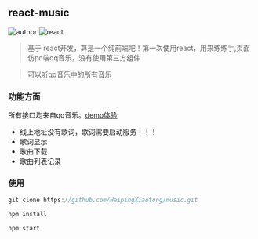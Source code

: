 ## react-music

![author](https://img.shields.io/badge/author-HP%E6%B5%B7%E5%B9%B3-brightgreen.svg)
![react](https://img.shields.io/badge/react-2-yellow.svg)

> 基于 react开发，算是一个纯前端吧！第一次使用react，用来练练手,页面仿pc端qq音乐，没有使用第三方组件

> 可以听qq音乐中的所有音乐
### 功能方面

所有接口均来自qq音乐。[demo体验](https://haipingxiaotong.github.io/music/demo/)

- 线上地址没有歌词，歌词需要启动服务！！！
- 歌词显示
- 歌曲下载
- 歌曲列表记录


### 使用

```javascript
git clone https://github.com/HaipingXiaotong/music.git

npm install 

npm start

```